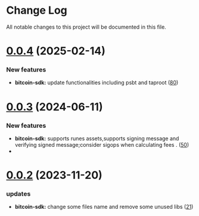 
# Change Log

All notable changes to this project will be documented in this file.


# [0.0.4](https://github.com/okx/go-wallet-sdk) (2025-02-14)

### New features

- **bitcoin-sdk:** update functionalities including psbt and taproot ([80](https://github.com/okx/go-wallet-sdk/pull/80))

# [0.0.3](https://github.com/okx/go-wallet-sdk) (2024-06-11)

### New features

- **bitcoin-sdk:** supports runes assets,supports signing message and verifying signed message;consider sigops when calculating fees . ([50](https://github.com/okx/go-wallet-sdk/pull/50))
- 
# [0.0.2](https://github.com/okx/go-wallet-sdk) (2023-11-20)

### updates

- **bitcoin-sdk:** change some files name and remove some unused libs ([21](https://github.com/okx/go-wallet-sdk/pull/21))


